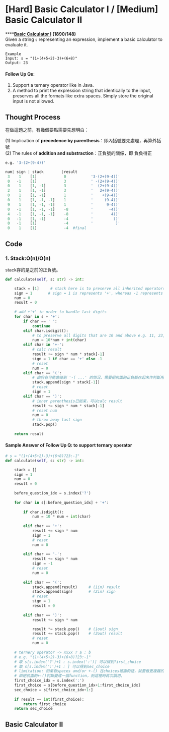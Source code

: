 # \[Hard\] Basic Calculator I / \[Medium\] Basic Calculator II

\*\*\*\*[**Basic Calculator I**](https://leetcode.com/problems/basic-calculator/) **\(1890/148\)**  
Given a string `s` representing an expression, implement a basic calculator to evaluate it.

```text
Example 
Input: s = "(1+(4+5+2)-3)+(6+8)"
Output: 23
```

#### Follow Up Qs:

1. Support a ternary operator like in Java.
2. A method to print the expression string that identically to the input, preserves all the formats like extra spaces. Simply store the original input is not allowed.

## Thought Process

在做這題之前，有幾個要點需要先想明白：

\(1\) Implication of **precedence by parenthesis**：即內括號要先處理，再算外括號  
\(2\) The rules of **addition and substraction**：正負號的關係，即 負負得正

```python
e.g. '3-(2+(9-4))'

num| sign | stack        |result
 3    1    [1]            0           '3-(2+(9-4))'
 0   -1    [1]            3           ' -(2+(9-4))'
 0    1    [1, -1]        3           '  (2+(9-4))'
 2    1    [1, -1]        3           '   2+(9-4))'
 0    1    [1, -1]        1           '    +(9-4))'
 0    1    [1, -1, -1]    1           '     (9-4))'
 9    1    [1, -1, -1]    1           '      9-4))'
 0   -1    [1, -1, -1]    -8          '       -4))'
 4   -1    [1, -1, -1]    -8          '        4))'
 0   -1    [1, -1]        -4          '         ))'
 0   -1    [1]            -4          '          )'
 0    1    [1]            -4  #final  
```

## Code

### 1. Stack:O\(n\)/O\(n\)

stack存的是之前的正負號。

```python
def calculate(self, s: str) -> int:

    stack = [1]     # stack here is to preserve all inherited operators. e.g.-- -> + 
    sign = 1       # sign = 1 is represents '+', whereas -1 represents '-' 
    num = 0
    result = 0
    
    # add +'+' in order to handle last digits 
    for char in s + '+':
        if char == ' ':
            continue
        elif char.isdigit():
            # to preserve all digits that are 10 and above e.g. 11, 23, 545 ...
            num = 10*num + int(char)
        elif char in '+-':
            # calc result
            result += sign * num * stack[-1]
            sign = 1 if char == '+' else -1
            # reset
            num = 0
        elif char == '(':
            # 由於有可能會碰到 '-( ...' 的情況，需要把前面的正負都存起來作判斷用
            stack.append(sign * stack[-1])
            # reset
            sign = 1
        elif char == ')':
            # inner parenthesis已結束，可以calc result 
            result += sign * num * stack[-1]
            # reset num
            num = 0
            # throw away last sign
            stack.pop()
            
    return result
```

#### Sample Answer of Follow Up Q: to support ternary operator 

```python
# s = "(1+(4+5+2)-3)+(6+8)?23:-1"
def calculate(self, s: str) -> int:

    stack = []
    sign = 1
    num = 0
    result = 0     
    
    before_question_idx = s.index('?')
    
    for char in s[:before_question_idx] + '+':
        
        if char.isdigit():
            num = 10 * num + int(char)
            
        elif char == '+':
            result += sign * num
            sign = 1
            # reset
            num = 0
            
        elif char == '-':
            result += sign * num 
            sign = -1
            # reset
            num = 0
        
        elif char == '(':
            stack.append(result)     # (1in) result
            stack.append(sign)       # (2in) sign
            # reset
            sign = 1
            result = 0
            
        elif char == ')':
            result += sign * num

            result *= stack.pop()    # (1out) sign
            result += stack.pop()    # (2out) result
            # reset 
            num = 0    
    
    # ternery operator -> xxxx ? a : b       
    # e.g. "(1+(4+5+2)-3)+(6+8)?23:-1"
    # 取 s[s.index('?')+1 : s.index(':')] 可以得到first_choice
    # 取 s[s.index(':')+1 : ] 可以得到sec_choice
    # limitation: 如果有spaces and/or +-() 在choices裡面的話，就要做更複雜的判斷。
    # 即把前面的+-()判斷變成一個function，到這裡時再次調用。
    first_choice_idx = s.index(':')
    first_choice = s[before_question_idx+1:first_choice_idx]
    sec_choice = s[first_choice_idx+1:]
    
    if result == int(first_choice):
        return first_choice
    return sec_choice
```

## Basic Calculator II



